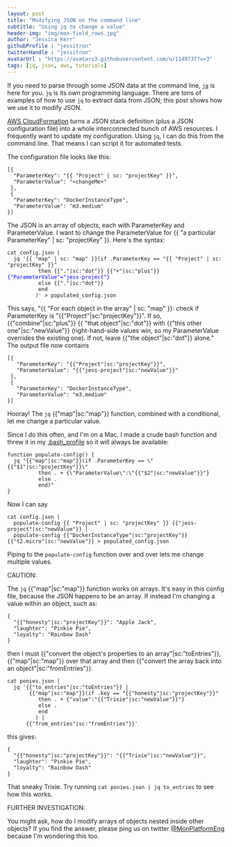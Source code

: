 ```yaml
---
layout: post
title: "Modifying JSON on the command line"
subtitle: "Using jq to change a value"
header-img: "img/mon-field_rows.jpg"
author: "Jessica Kerr"
githubProfile : "jessitron"
twitterHandle : "jessitron"
avatarUrl : "https://avatars3.githubusercontent.com/u/1149737?v=3"
tags: [jq, json, aws, tutorials]
---
```


<style scoped>
  .projectKey { color: red }
  .map { color: orange }
  .plus { color: brown }
  .newValue { color: blue }
  .dot { color: hotpink }
  .toEntries { color: purple }
  .fromEntries { color: green }
</style>

If you need to parse through some JSON data at the command line, [`jq`](http://stedolan.github.io/jq/) is here for you.
`jq` is its own programming language. There are tons of examples of how to use `jq` to extract data from JSON; 
this post shows how we use it to modify JSON.

[AWS CloudFormation](http://aws.amazon.com/cloudformation/) turns a JSON stack definition (plus a JSON configuration file)
into a whole interconnected bunch of AWS resources. I frequently want to update my configuration. 
Using `jq`, I can do this from the command line. That means I can script it for automated tests.

The configuration file looks like this:


<div class="highlight"><pre><code class="language-json" data-lang="json">[{
  "ParameterKey": "{{ "Project" | sc: "projectKey" }}",
  "ParameterValue": "&lt;changeMe&gt;"
 }, 
 {
  "ParameterKey": "DockerInstanceType",
  "ParameterValue": "m3.medium"
}]
</code></pre></div>

The JSON is an array of objects, each with ParameterKey and ParameterValue. I want to change the ParameterValue for {{ "a particular ParameterKey" | sc: "projectKey" }}. Here's the syntax:


<div class="highlight"><pre><code class="language-bash" data-lang="bash">cat config.json | 
  jq '{{ "map" | sc: "map" }}(if .ParameterKey == "{{ "Project" | sc: "projectKey" }}"
          then {{"."|sc:"dot"}} {{"+"|sc:"plus"}} <span class="newValue">{"ParameterValue"="jess-project"}</span>
          else {{"."|sc:"dot"}}
          end
         )' > populated_config.json
</code></pre></div>

This says, "{{ "For each object in the array" | sc: "map" }}:
check if ParameterKey is "{{"Project"|sc:"projectKey"}}". If so,
{{"combine"|sc:"plus"}} {{ "that object"|sc:"dot"}}
with {{"this other one"|sc:"newValue"}} (right-hand-side values win, so my ParameterValue overrides the existing one). If not, leave {{"the object"|sc:"dot"}} alone." 
The output file now contains

<div class="highlight"><pre><code class="language-bash" data-lang="bash">[{
   "ParameterKey": "{{"Project"|sc:"projectKey"}}",
   "ParameterValue": "{{"jess-project"|sc:"newValue"}}"
 },
 {
   "ParameterKey": "DockerInstanceType",
   "ParameterValue": "m3.medium"
}]
</code></pre></div>

Hooray! The `jq` {{"map"|sc:"map"}} function, combined with a conditional, let me change a particular value.

Since I do this often, and I'm on a Mac, I made a crude bash function and threw it in my [.bash_profile](http://web.physics.ucsb.edu/~pcs/apps/bash/intro-bash.html) so it will always be available:

<div class="highlight"><pre><code class="language-bash" data-lang="bash">function populate-config() { 
  jq "{{"map"|sc:"map"}}(if .ParameterKey == \"{{"$1"|sc:"projectKey"}}\" 
          then . + {\"ParameterValue\":\"{{"$2"|sc:"newValue"}}"} 
          else . 
          end)"
}
</code></pre></div>

Now I can say

<div class="highlight"><pre><code class="language-bash" data-lang="bash">cat config.json | 
  populate-config {{ "Project" | sc: "projectKey" }} {{"jess-project"|sc:"newValue"}} |
  populate-config {{"DockerInstanceType"|sc:"projectKey"}} {{"t2.micro"|sc:"newValue"}} > populated_config.json
</code></pre></div>

Piping to the `populate-config` function over and over lets me change multiple values.

CAUTION:

The `jq` {{"map"|sc:"map"}} function works on arrays. It's easy in this config file, because the JSON happens to be an array. If instead I'm changing a value within an object, such as:

<div class="highlight"><pre><code class="language-bash" data-lang="bash">{
  "{{"honesty"|sc:"projectKey"}}": "Apple Jack",
  "laughter": "Pinkie Pie",
  "loyalty": "Rainbow Dash"
}
</code></pre></div>

then I must {{"convert the object's properties to an array"|sc:"toEntries"}}, {{"map"|sc:"map"}} over that array and then {{"convert the array back into an object"|sc:"fromEntries"}}.


<div class="highlight"><pre><code class="language-bash" data-lang="bash">cat ponies.json | 
  jq '{{"to_entries"|sc:"toEntries"}} | 
       {{"map"|sc:"map"}}(if .key == "{{"honesty"|sc:"projectKey"}}" 
          then . + {"value":"{{"Trixie"|sc:"newValue"}}"} 
          else . 
          end
         ) | 
      {{"from_entries"|sc:"fromEntries"}}'
</code></pre></div>

this gives:

<div class="highlight"><pre><code class="language-bash" data-lang="bash">{
  "{{"honesty"|sc:"projectKey"}}": "{{"Trixie"|sc:"newValue"}}",
  "laughter": "Pinkie Pie",
  "loyalty": "Rainbow Dash"
}
</code></pre></div>

That sneaky Trixie. Try running `cat ponies.json | jq to_entries` to see how this works.

FURTHER INVESTIGATION:

You might ask, how do I modify arrays of objects nested inside other objects? If you find the answer, please ping us on twitter [@MonPlatformEng](http://twitter.com/MonPlatformEng) because I'm wondering this too.
